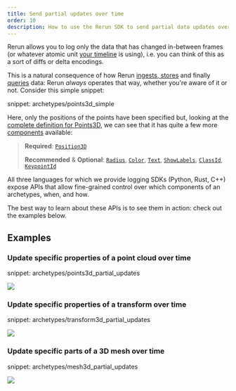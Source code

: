 ```yaml
---
title: Send partial updates over time
order: 10
description: How to use the Rerun SDK to send partial data updates over time
---
```


Rerun allows you to log only the data that has changed in-between frames (or whatever atomic unit [your timeline](../../concepts/timelines.md) is using), i.e. you can think of this as a sort of diffs or delta encodings.

This is a natural consequence of how Rerun [ingests, stores](../../concepts/chunks.md) and finally [queries](../../reference/entity-queries.md) data: Rerun *always* operates that way, whether you're aware of it or not. Consider this simple snippet:

snippet: archetypes/points3d_simple

Here, only the positions of the points have been specified but, looking at the [complete definition for Points3D](../../reference/types/archetypes/points3d.md), we can see that it has quite a few more [components](../../concepts/entity-component.md#data-model) available:
> **Required**: [`Position3D`](../../reference/types/components/position3d.md)
>
> **Recommended** & **Optional**: [`Radius`](../../reference/types/components/radius.md), [`Color`](../../reference/types/components/color.md), [`Text`](../../reference/types/components/text.md), [`ShowLabels`](../../reference/types/components/show_labels.md), [`ClassId`](../../reference/types/components/class_id.md), [`KeypointId`](../../reference/types/components/keypoint_id.md)


All three languages for which we provide logging SDKs (Python, Rust, C++) expose APIs that allow fine-grained control over which components of an archetypes, when, and how.

The best way to learn about these APIs is to see them in action: check out the examples below.


## Examples


### Update specific properties of a point cloud over time

snippet: archetypes/points3d_partial_updates

<picture data-inline-viewer="snippets/points3d_partial_updates">
  <source media="(max-width: 480px)" srcset="https://static.rerun.io/points3d_partial_updates/d8bec9c3388d2bd0fe59dff01ab8cde0bdda135e/480w.png">
  <source media="(max-width: 768px)" srcset="https://static.rerun.io/points3d_partial_updates/d8bec9c3388d2bd0fe59dff01ab8cde0bdda135e/768w.png">
  <source media="(max-width: 1024px)" srcset="https://static.rerun.io/points3d_partial_updates/d8bec9c3388d2bd0fe59dff01ab8cde0bdda135e/1024w.png">
  <source media="(max-width: 1200px)" srcset="https://static.rerun.io/points3d_partial_updates/d8bec9c3388d2bd0fe59dff01ab8cde0bdda135e/1200w.png">
  <img src="https://static.rerun.io/points3d_partial_updates/d8bec9c3388d2bd0fe59dff01ab8cde0bdda135e/full.png">
</picture>


### Update specific properties of a transform over time

snippet: archetypes/transform3d_partial_updates

<picture data-inline-viewer="snippets/transform3d_partial_updates">
  <source media="(max-width: 480px)" srcset="https://static.rerun.io/transform3d_partial_updates/11815bebc69ae400847896372b496cdd3e9b19fb/480w.png">
  <source media="(max-width: 768px)" srcset="https://static.rerun.io/transform3d_partial_updates/11815bebc69ae400847896372b496cdd3e9b19fb/768w.png">
  <source media="(max-width: 1024px)" srcset="https://static.rerun.io/transform3d_partial_updates/11815bebc69ae400847896372b496cdd3e9b19fb/1024w.png">
  <source media="(max-width: 1200px)" srcset="https://static.rerun.io/transform3d_partial_updates/11815bebc69ae400847896372b496cdd3e9b19fb/1200w.png">
  <img src="https://static.rerun.io/transform3d_partial_updates/11815bebc69ae400847896372b496cdd3e9b19fb/full.png">
</picture>


### Update specific parts of a 3D mesh over time

snippet: archetypes/mesh3d_partial_updates

<picture data-inline-viewer="snippets/mesh3d_partial_updates">
  <source media="(max-width: 480px)" srcset="https://static.rerun.io/mesh3d_partial_updates/79b8a83294ef2c1eb7f9ae7dea7267a17da464ae/480w.png">
  <source media="(max-width: 768px)" srcset="https://static.rerun.io/mesh3d_partial_updates/79b8a83294ef2c1eb7f9ae7dea7267a17da464ae/768w.png">
  <source media="(max-width: 1024px)" srcset="https://static.rerun.io/mesh3d_partial_updates/79b8a83294ef2c1eb7f9ae7dea7267a17da464ae/1024w.png">
  <source media="(max-width: 1200px)" srcset="https://static.rerun.io/mesh3d_partial_updates/79b8a83294ef2c1eb7f9ae7dea7267a17da464ae/1200w.png">
  <img src="https://static.rerun.io/mesh3d_partial_updates/79b8a83294ef2c1eb7f9ae7dea7267a17da464ae/full.png">
</picture>
